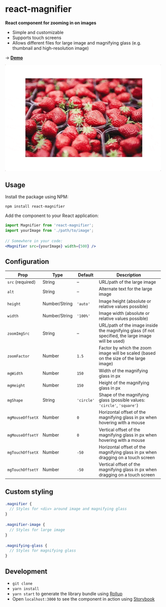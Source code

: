 # react-magnifier

**React component for zooming in on images**

* Simple and customizable
* Supports touch screens
* Allows different files for large image and magnifying glass (e.g. thumbnail and high-resolution image)

→ **[Demo](https://samuelmeuli.github.io/react-magnifier)**

<p align="center">
  <img src=".github/demo.gif" width=600 alt="Demo">
</p>


## Usage

Install the package using NPM:

```
npm install react-magnifier
```

Add the component to your React application:

```jsx
import Magnifier from 'react-magnifier';
import yourImage from './path/to/image';

// Somewhere in your code:
<Magnifier src={yourImage} width={500} />
```


## Configuration

Prop | Type | Default | Description
---- | ---- | ------- | -----------
`src` (required) | String | – | URL/path of the large image
`alt` | String | – | Alternate text for the large image
`height` | Number/String | `'auto'` | Image height (absolute or relative values possible)
`width` | Number/String | `'100%'` | Image width (absolute or relative values possible)
`zoomImgSrc` | String | – | URL/path of the image inside the magnifying glass (if not specified, the large image will be used)
`zoomFactor` | Number | `1.5` | Factor by which the zoom image will be scaled (based on the size of the large image)
`mgWidth` | Number | `150` | Width of the magnifying glass in px
`mgHeight` | Number | `150` | Height of the magnifying glass in px
`mgShape` | String | `'circle'` | Shape of the magnifying glass (possible values: `'circle'`, `'square'`)
`mgMouseOffsetX` | Number | `0` | Horizontal offset of the magnifying glass in px when hovering with a mouse
`mgMouseOffsetY` | Number | `0` | Vertical offset of the magnifying glass in px when hovering with a mouse
`mgTouchOffsetX` | Number | `-50` | Horizontal offset of the magnifying glass in px when dragging on a touch screen
`mgTouchOffsetY` | Number | `-50` | Vertical offset of the magnifying glass in px when dragging on a touch screen


## Custom styling

```scss
.magnifier {
  // Styles for <div> around image and magnifying glass
}

.magnifier-image {
  // Styles for large image
}

.magnifying-glass {
  // Styles for magnifying glass
}
```


## Development

* `git clone`
* `yarn install`
* `yarn start` to generate the library bundle using [Rollup](https://github.com/rollup/rollup)
* Open `localhost:3000` to see the component in action using [Storybook](https://github.com/storybooks/storybook)
